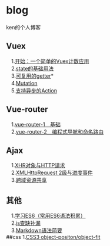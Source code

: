 # blog
ken的个人博客
## Vuex
　1.[开始：一个简单的Vuex计数应用](https://github.com/lazyken/blog/issues/4)              
　2.[state的基础用法](https://github.com/lazyken/blog/issues/5)    
　3.[可复用的getter](https://github.com/lazyken/blog/issues/7)*     
　4.[Mutation](https://github.com/lazyken/blog/issues/8)     
　5.[支持异步的Action](https://github.com/lazyken/blog/issues/11)
## Vue-router
　1.[vue-router-1　基础](https://github.com/lazyken/blog/issues/2)    
　2.[vue-router-2　编程式导航和命名路由](https://github.com/lazyken/blog/issues/3)     
## Ajax
　1.[XHR对象与HTTP请求](https://github.com/lazyken/blog/issues/12)    
　2.[XMLHttpRequest 2级与进度事件](https://github.com/lazyken/blog/issues/13)    
　3.[跨域资源共享](https://github.com/lazyken/blog/issues/14)
## 其他
　1.[学习ES6（常用ES6语法积累）](https://github.com/lazyken/blog/issues/9)    
　2.[js查缺补漏](https://github.com/lazyken/blog/issues/10)    
　3.[Markdown语法简要](https://github.com/lazyken/blog/issues/1)    
##css
 1.[CSS3 object-positon/object-fit](https://github.com/lazyken/blog/issues/15)
